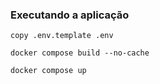 ### Executando a aplicação

```
copy .env.template .env

docker compose build --no-cache

docker compose up
```
